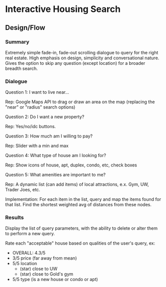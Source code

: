 # Interactive Housing Search

## Design/Flow

### Summary
Extremely simple fade-in, fade-out scrolling dialogue to query for the right real estate.
High emphasis on design, simplicity and conversational nature. Gives the option to skip any
question (except location) for a broader breadth search.

### Dialogue
Question 1: I want to live near...

Rep: Google Maps API to drag or draw an area on the map (replacing the "near" or "radius" search options)

Question 2: Do I want a new property? 

Rep: Yes/no/idc buttons.

Question 3: How much am I willing to pay?

Rep: Slider with a min and max

Question 4: What type of house am I looking for?

Rep: Show icons of house, apt, duplex, condo, etc, check boxes

Question 5: What amenities are important to me?

Rep: A dynamic list (can add items) of local attractions, e.x. Gym, UW, Trader Joes, etc.

Implementation: For each item in the list, query and map the items found for that list. Find the shortest weighted avg of distances from these nodes.

### Results

Display the list of query parameters, with the ability to delete or alter them to perform a new query.

Rate each "acceptable" house based on qualities of the user's query, ex:

- OVERALL: 4.3/5
- 3/5 price (far away from mean)
- 5/5 location
  - (star) close to UW
  - (star) close to Gold's gym
- 5/5 type (is a new house or condo or apt)
